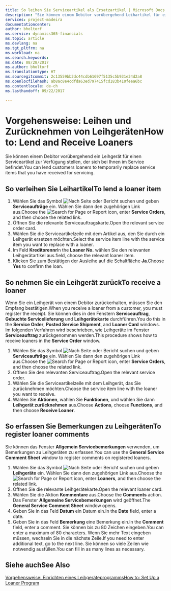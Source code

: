 ```yaml
---
title: So leihen Sie Serviceartikel als Ersatzartikel | Microsoft Docs
description: "Sie können einem Debitor vorübergehend Leihartikel für einen Serviceartikel zur Verfügung stellen, der sich bei Ihnen im Service befindet."
services: project-madeira
documentationcenter: 
author: bholtorf
ms.service: dynamics365-financials
ms.topic: article
ms.devlang: na
ms.tgt_pltfrm: na
ms.workload: na
ms.search.keywords: 
ms.date: 08/28/2017
ms.author: bholtorf
ms.translationtype: HT
ms.sourcegitcommit: 2c13559bb3dc44cdb61697f5135c5b931e34d2a8
ms.openlocfilehash: ab8ac8e4cdfda63ed797415fcd183b410feea6bc
ms.contentlocale: de-ch
ms.lasthandoff: 09/22/2017

---
```

# <a name="how-to-lend-and-receive-loaners"></a><span data-ttu-id="abebb-103">Vorgehensweise: Leihen und Zurücknehmen von Leihgeräten</span><span class="sxs-lookup"><span data-stu-id="abebb-103">How to: Lend and Receive Loaners</span></span>
<span data-ttu-id="abebb-104">Sie können einem Debitor vorübergehend ein Leihgerät für einen Serviceartikel zur Verfügung stellen, der sich bei Ihnen im Service befindet.</span><span class="sxs-lookup"><span data-stu-id="abebb-104">You can lend customers loaners to temporarily replace service items that you have received for servicing.</span></span>  
  
## <a name="to-lend-a-loaner-item"></a><span data-ttu-id="abebb-105">So verleihen Sie Leihartikel</span><span class="sxs-lookup"><span data-stu-id="abebb-105">To lend a loaner item</span></span>    
1. <span data-ttu-id="abebb-106">Wählen Sie das Symbol ![Nach Seite oder Bericht suchen](media/ui-search/search_small.png "Nach Seite oder Bericht suchen") und geben **Serviceaufträge** ein. Wählen Sie dann den zugehörigen Link aus.</span><span class="sxs-lookup"><span data-stu-id="abebb-106">Choose the ![Search for Page or Report](media/ui-search/search_small.png "Search for Page or Report icon") icon, enter **Service Orders**, and then choose the related link.</span></span>  
2. <span data-ttu-id="abebb-107">Öffnen Sie die relevante Serviceauftragskarte.</span><span class="sxs-lookup"><span data-stu-id="abebb-107">Open the relevant service order card.</span></span>  
3. <span data-ttu-id="abebb-108">Wählen Sie die Serviceartikelzeile mit dem Artikel aus, den Sie durch ein Leihgerät ersetzen möchten.</span><span class="sxs-lookup"><span data-stu-id="abebb-108">Select the service item line with the service item you want to replace with a loaner.</span></span>  
4. <span data-ttu-id="abebb-109">Im Feld **Kreditorennr**</span><span class="sxs-lookup"><span data-stu-id="abebb-109">In the **Loaner No.**</span></span> <span data-ttu-id="abebb-110">wählen Sie den relevanten Leihgerätartikel aus.</span><span class="sxs-lookup"><span data-stu-id="abebb-110">field, choose the relevant loaner item.</span></span>  
5. <span data-ttu-id="abebb-111">Klicken Sie zum Bestätigen der Ausleihe auf die Schaltfläche **Ja**.</span><span class="sxs-lookup"><span data-stu-id="abebb-111">Choose **Yes** to confirm the loan.</span></span>  

## <a name="to-receive-a-loaner"></a><span data-ttu-id="abebb-112">So nehmen Sie ein Leihgerät zurück</span><span class="sxs-lookup"><span data-stu-id="abebb-112">To receive a loaner</span></span>  
<span data-ttu-id="abebb-113">Wenn Sie ein Leihgerät von einem Debitor zurückerhalten, müssen Sie den Empfang bestätigen.</span><span class="sxs-lookup"><span data-stu-id="abebb-113">When you receive a loaner from a customer, you must register the receipt.</span></span> <span data-ttu-id="abebb-114">Sie können dies in den Fenstern **Serviceauftrag**, **Gebuchte Servicelieferung** und **Leihgerätekarte** durchführen.</span><span class="sxs-lookup"><span data-stu-id="abebb-114">You do this in the **Service Order**, **Posted Service Shipment**, and **Loaner Card** windows.</span></span> <span data-ttu-id="abebb-115">Im folgenden Verfahren wird beschrieben, wie Leihgeräte im Fenster **Serviceauftrag** zurückgenommen werden.</span><span class="sxs-lookup"><span data-stu-id="abebb-115">This procedure shows how to receive loaners in the **Service Order** window.</span></span>  
  
1. <span data-ttu-id="abebb-116">Wählen Sie das Symbol ![Nach Seite oder Bericht suchen](media/ui-search/search_small.png "Nach Seite oder Bericht suchen") und geben **Serviceaufträge** ein. Wählen Sie dann den zugehörigen Link aus.</span><span class="sxs-lookup"><span data-stu-id="abebb-116">Choose the ![Search for Page or Report](media/ui-search/search_small.png "Search for Page or Report icon") icon, enter **Service Orders**, and then choose the related link.</span></span>  
2. <span data-ttu-id="abebb-117">Öffnen Sie den relevanten Serviceauftrag.</span><span class="sxs-lookup"><span data-stu-id="abebb-117">Open the relevant service order.</span></span>  
3. <span data-ttu-id="abebb-118">Wählen Sie die Serviceartikelzeile mit dem Leihgerät, das Sie zurücknehmen möchten.</span><span class="sxs-lookup"><span data-stu-id="abebb-118">Choose the service item line with the loaner you want to receive.</span></span>  
4. <span data-ttu-id="abebb-119">Wählen Sie **Aktionen**, wählen Sie **Funktionen**, und wählen Sie dann **Leihgerät zurücknehmen** aus.</span><span class="sxs-lookup"><span data-stu-id="abebb-119">Choose **Actions**, choose **Functions**, and then choose **Receive Loaner**.</span></span>  

## <a name="to-register-loaner-comments"></a><span data-ttu-id="abebb-120">So erfassen Sie Bemerkungen zu Leihgeräten</span><span class="sxs-lookup"><span data-stu-id="abebb-120">To register loaner comments</span></span>  
<span data-ttu-id="abebb-121">Sie können das Fenster **Allgemein Servicebemerkungen** verwenden, um Bemerkungen zu Leihgeräten zu erfassen.</span><span class="sxs-lookup"><span data-stu-id="abebb-121">You can use the **General Service Comment Sheet** window to register comments on registered loaners.</span></span>  
  
1. <span data-ttu-id="abebb-122">Wählen Sie das Symbol ![Nach Seite oder Bericht suchen](media/ui-search/search_small.png "Nach Seite oder Bericht suchen") und geben **Leihgeräte** ein. Wählen Sie dann den zugehörigen Link aus.</span><span class="sxs-lookup"><span data-stu-id="abebb-122">Choose the ![Search for Page or Report](media/ui-search/search_small.png "Search for Page or Report icon") icon, enter **Loaners**, and then choose the related link.</span></span>  
2. <span data-ttu-id="abebb-123">Öffnen Sie die relevante Leihgerätekarte.</span><span class="sxs-lookup"><span data-stu-id="abebb-123">Open the relevant loaner card.</span></span>  
3. <span data-ttu-id="abebb-124">Wählen Sie die Aktion **Kommentare** aus.</span><span class="sxs-lookup"><span data-stu-id="abebb-124">Choose the **Comments** action.</span></span> <span data-ttu-id="abebb-125">Das Fenster **Allgemeine Servicebemerkungen** wird geöffnet.</span><span class="sxs-lookup"><span data-stu-id="abebb-125">The **General Service Comment Sheet** window opens.</span></span>  
4. <span data-ttu-id="abebb-126">Geben Sie in das Feld **Datum** ein Datum ein.</span><span class="sxs-lookup"><span data-stu-id="abebb-126">In the **Date** field, enter a date.</span></span>  
5. <span data-ttu-id="abebb-127">Geben Sie in das Feld **Bemerkung** eine Bemerkung ein.</span><span class="sxs-lookup"><span data-stu-id="abebb-127">In the **Comment** field, enter a comment.</span></span> <span data-ttu-id="abebb-128">Sie können bis zu 80 Zeichen eingeben.</span><span class="sxs-lookup"><span data-stu-id="abebb-128">You can enter a maximum of 80 characters.</span></span> <span data-ttu-id="abebb-129">Wenn Sie mehr Text eingeben müssen, wechseln Sie in die nächste Zeile.</span><span class="sxs-lookup"><span data-stu-id="abebb-129">If you need to enter additional text, go to the next line.</span></span> <span data-ttu-id="abebb-130">Sie können so viele Zeilen wie notwendig ausfüllen.</span><span class="sxs-lookup"><span data-stu-id="abebb-130">You can fill in as many lines as necessary.</span></span>  
  
## <a name="see-also"></a><span data-ttu-id="abebb-131">Siehe auch</span><span class="sxs-lookup"><span data-stu-id="abebb-131">See Also</span></span>  
[<span data-ttu-id="abebb-132">Vorgehensweise: Einrichten eines Leihgeräteprogramms</span><span class="sxs-lookup"><span data-stu-id="abebb-132">How to: Set Up a Loaner Program</span></span>](service-how-setup-loaner-program.md)   

